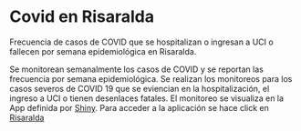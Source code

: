 # Covid en Risaralda

Frecuencia de casos de COVID que se hospitalizan o ingresan a UCI o fallecen por semana epidemiológica en Risaralda.

Se monitorean semanalmente los casos de COVID y se reportan las frecuencia por semana epidemiológica. Se realizan los monitoreos para los casos severos de COVID 19 que se eviencian en la hospitalización, el ingreso a UCI o tienen desenlaces fatales. El monitoreo se visualiza en la App definida por [Shiny](https://shiny.rstudio.com/).
Para acceder a la aplicación se hace click en [Risaralda](https://jose01williamm.shinyapps.io/Covid_Risaralda/)
